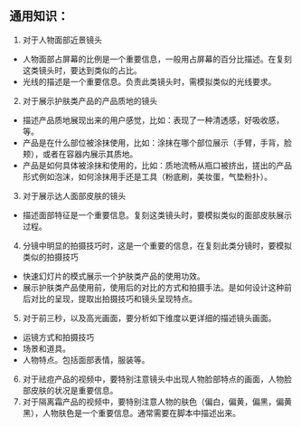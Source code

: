 ## 通用知识：
1. 对于人物面部近景镜头
 - 人物面部占屏幕的比例是一个重要信息，一般用占屏幕的百分比描述。在复刻这类镜头时，要达到类似的占比。
 - 光线的描述是一个重要信息。负责此类镜头时，需模拟类似的光线要求。
2. 对于展示护肤类产品的产品质地的镜头
 - 描述产品质地展现出来的用户感觉，比如：表现了一种清透感，好吸收感，等。
 - 产品是在什么部位被涂抹使用，比如：涂抹在哪个部位展示（手臂，手背，脸颊），或者在容器内展示其质地。
 - 产品是如何具体被涂抹和使用的，比如：质地流畅从瓶口被挤出，搓出的产品形式例如泡沫，如何涂抹用手还是工具（粉底刷，美妆蛋，气垫粉扑）。
3. 对于展示达人面部皮肤的镜头
 - 描述面部特征是一个重要信息。复刻这类镜头时，要模拟类似的面部皮肤展示过程。
4. 分镜中明显的拍摄技巧时，这是一个重要的信息，在复刻此类分镜时，要模拟类似的拍摄技巧
 - 快速幻灯片的模式展示一个护肤类产品的使用功效。
 - 展示护肤类产品使用前，使用后的对比的方式和拍摄手法。是如何设计这种前后对比的呈现，提取出拍摄技巧和镜头呈现特点。
5. 对于前三秒，以及高光画面，要分析如下维度以更详细的描述镜头画面。
 - 运镜方式和拍摄技巧
 - 场景和道具。
 - 人物特点。包括面部表情，服装等。
6. 对于祛痘产品的视频中，要特别注意镜头中出现人物脸部特点的画面，人物脸部皮肤的状况是重要信息。
7. 对于隔离霜产品的视频中，要特别注意人物的肤色（偏白，偏黄，偏黑，偏黄黑），人物肤色是一个重要信息。通常需要在脚本中描述出来。
